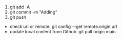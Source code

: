 1) git add -A
2) git commit -m "Adding"
3) git push


- check url or remote: git config --get remote.origin.url
- update local content from Github: git pull origin main